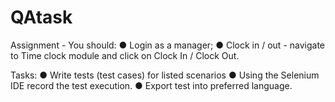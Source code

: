 # QAtask



Assignment - You should:
● Login as a manager;
● Clock in / out - navigate to Time clock module and click on Clock In / Clock Out.

Tasks:
● Write tests (test cases) for listed scenarios
● Using the Selenium IDE record the test execution.
● Export test into preferred language.
